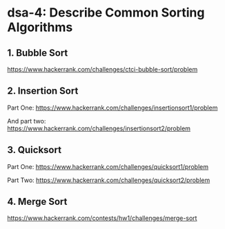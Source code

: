 # dsa-4: Describe Common Sorting Algorithms

## 1. Bubble Sort

https://www.hackerrank.com/challenges/ctci-bubble-sort/problem

## 2. Insertion Sort

Part One: https://www.hackerrank.com/challenges/insertionsort1/problem

And part two: https://www.hackerrank.com/challenges/insertionsort2/problem

## 3. Quicksort

Part One: https://www.hackerrank.com/challenges/quicksort1/problem

Part Two: https://www.hackerrank.com/challenges/quicksort2/problem

## 4. Merge Sort

https://www.hackerrank.com/contests/hw1/challenges/merge-sort


